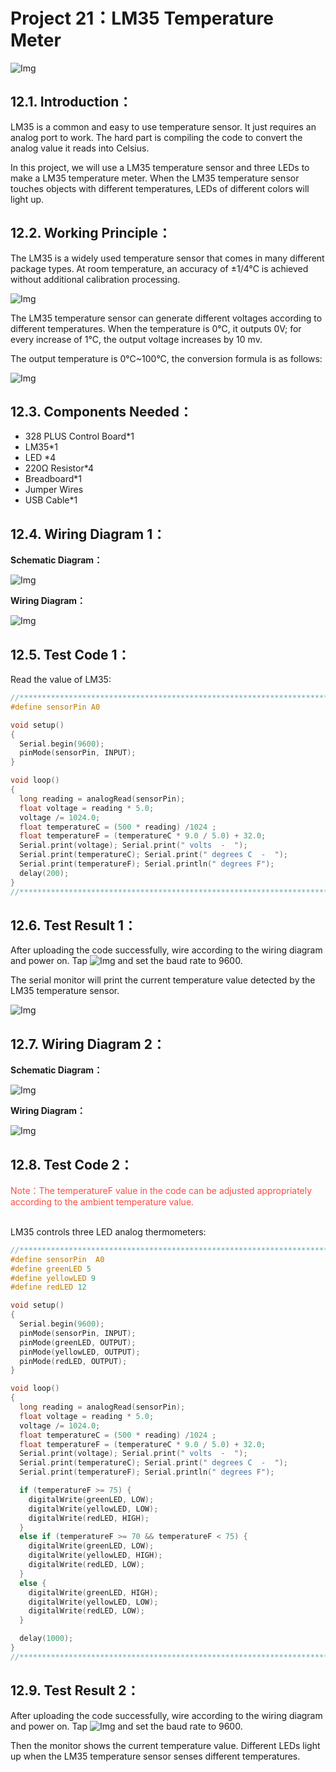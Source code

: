 # Project 21：LM35 Temperature Meter

![Img](/media/img-20230216112542.png)

## 12.1. Introduction：                                                                 
LM35 is a common and easy to use temperature sensor. It just requires an analog port to work. The hard part is compiling the code to convert the analog value it reads into Celsius. 

In this project, we will use a LM35 temperature sensor and three LEDs to make a LM35 temperature meter. When the LM35 temperature sensor touches objects with different temperatures, LEDs of different colors will light up.

## 12.2. Working Principle：                                                                  
The LM35 is a widely used temperature sensor that comes in many different package types. At room temperature, an accuracy of ±1/4°C is achieved without additional calibration processing.

![Img](/media/img-20230216112552.png)
   
The LM35 temperature sensor can generate different voltages according to different temperatures. When the temperature is 0°C, it outputs 0V; for every increase of 1°C, the output voltage increases by 10 mv. 

The output temperature is 0°C~100°C, the conversion formula is as follows:

![Img](/media/img-20230216112604.png)

## 12.3. Components Needed：                                                                  
- 328 PLUS Control Board*1 
- LM35*1
- LED *4 
- 220Ω Resistor*4
- Breadboard*1
- Jumper Wires 
- USB Cable*1

## 12.4. Wiring Diagram 1：

**Schematic Diagram：**

![Img](/media/img-20230217083526.png)

**Wiring Diagram：**

![Img](/media/img-20230216121051.png)

## 12.5. Test Code 1：                                                                    
Read the value of LM35:

```c
//**********************************************************************************
#define sensorPin A0

void setup()
{
  Serial.begin(9600);
  pinMode(sensorPin, INPUT);
}

void loop()
{
  long reading = analogRead(sensorPin);
  float voltage = reading * 5.0;
  voltage /= 1024.0;
  float temperatureC = (500 * reading) /1024 ;
  float temperatureF = (temperatureC * 9.0 / 5.0) + 32.0;
  Serial.print(voltage); Serial.print(" volts  -  ");
  Serial.print(temperatureC); Serial.print(" degrees C  -  ");
  Serial.print(temperatureF); Serial.println(" degrees F");
  delay(200);
}
//**********************************************************************************
```

## 12.6. Test Result 1：                                                                      
After uploading the code successfully, wire according to the wiring diagram and power on. Tap ![Img](/media/img-20230215142037.png) and set the baud rate to 9600.

The serial monitor will print the current temperature value detected by the LM35 temperature sensor.

![Img](/media/img-20230216120444.png)

## 12.7. Wiring Diagram 2：

**Schematic Diagram：**

![Img](/media/img-20230217083357.png)

**Wiring Diagram：**

![Img](/media/img-20230216134043.png)

## 12.8. Test Code 2：                                                                    
<span style="color: rgb(255, 76, 65);">Note：The temperatureF value in the code can be adjusted appropriately according to the ambient temperature value.</span>
<br>
<br>

LM35 controls three LED analog thermometers:

```c
//**********************************************************************************
#define sensorPin  A0
#define greenLED 5
#define yellowLED 9
#define redLED 12

void setup()
{
  Serial.begin(9600);
  pinMode(sensorPin, INPUT);
  pinMode(greenLED, OUTPUT);
  pinMode(yellowLED, OUTPUT);
  pinMode(redLED, OUTPUT);
}

void loop()
{
  long reading = analogRead(sensorPin);
  float voltage = reading * 5.0;
  voltage /= 1024.0;
  float temperatureC = (500 * reading) /1024 ; 
  float temperatureF = (temperatureC * 9.0 / 5.0) + 32.0;
  Serial.print(voltage); Serial.print(" volts  -  ");
  Serial.print(temperatureC); Serial.print(" degrees C  -  ");
  Serial.print(temperatureF); Serial.println(" degrees F");

  if (temperatureF >= 75) {
    digitalWrite(greenLED, LOW);
    digitalWrite(yellowLED, LOW);
    digitalWrite(redLED, HIGH);
  }
  else if (temperatureF >= 70 && temperatureF < 75) {
    digitalWrite(greenLED, LOW);
    digitalWrite(yellowLED, HIGH);
    digitalWrite(redLED, LOW);
  }
  else {
    digitalWrite(greenLED, HIGH);
    digitalWrite(yellowLED, LOW);
    digitalWrite(redLED, LOW);
  }

  delay(1000);
}
//**********************************************************************************
```
## 12.9. Test Result 2：                                                                      
After uploading the code successfully, wire according to the wiring diagram and power on. Tap ![Img](/media/img-20230215142037.png) and set the baud rate to 9600.

Then the monitor shows the current temperature value. Different LEDs light up when the LM35 temperature sensor senses different temperatures.


